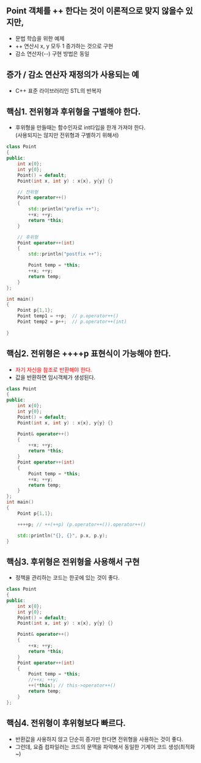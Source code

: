 <style>
r { color: Red }
o { color: Orange }
g { color: Green }
</style>

## Point 객체를 ++ 한다는 것이 이론적으로 맞지 않을수 있지만,
- 문법 학습을 위한 예제
- ++ 연산시 x, y 모두 1 증가하는 것으로 구현
- 감소 연산자(--) 구현 방법은 동일

## 증가 / 감소 연산자 재정의가 사용되는 예
- C++ 표준 라이브러리인 STL의 반복자

## 핵심1. 전위형과 후위형을 구별해야 한다.
- 후위형을 만들때는 함수인자로 int타입을 한개 가져야 한다.<br>
  (사용되지는 않지만 전위형과 구별하기 위해서)


```c++
class Point
{
public:
	int x{0};
	int y{0};
	Point() = default;
	Point(int x, int y) : x{x}, y{y} {}	

	// 전위형
	Point operator++()
	{
		std::println("prefix ++");
		++x; ++y;	
		return *this;
	}

	// 후위형 
	Point operator++(int)
	{
		std::println("postfix ++");

		Point temp = *this;
		++x; ++y;	
		return temp;
	}
};

int main()
{
	Point p{1,1};
	Point temp1 = ++p;	// p.operator++()
	Point temp2 = p++;	// p.operator++(int)
	
}
```

## 핵심2. 전위형은 ++++p 표현식이 가능해야 한다.
- <r>자기 자신을 참조로 반환해야 한다.</r>
- 값을 반환하면 임시객체가 생성된다.

```c++
class Point
{
public:
	int x{0};
	int y{0};
	Point() = default;
	Point(int x, int y) : x{x}, y{y} {}	

	Point& operator++()
	{
		++x; ++y;	
		return *this;
	}
	Point operator++(int)
	{
		Point temp = *this;
		++x; ++y;	
		return temp;
	}
};
int main()
{
	Point p{1,1};

	++++p; // ++(++p) (p.operator++()).operator++()

	std::println("{}, {}", p.x, p.y);
}
```

## 핵심3. 후위형은 전위형을 사용해서 구현
- 정책을 관리하는 코드는 한곳에 있는 것이 좋다.

```c++
class Point
{
public:
	int x{0};
	int y{0};
	Point() = default;
	Point(int x, int y) : x{x}, y{y} {}	

	Point& operator++()
	{
		++x; ++y;	
		return *this;
	}
	Point operator++(int)
	{
		Point temp = *this;
		//++x; ++y;	
		++(*this); // this->operator++()
		return temp;
	}
};
```

## 핵심4. 전위형이 후위형보다 빠르다.
- 반환값을 사용하지 않고 단순히 증가만 한다면 전위형을 사용하는 것이 좋다.
- 그런데, 요즘 컴파일러는 코드의 문맥을 파악해서 동일한 기계어 코드 생성(최적화~)

